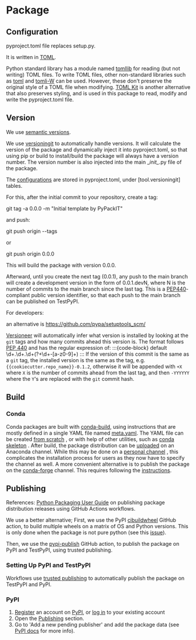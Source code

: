 # Package


## Configuration
pyproject.toml file replaces setup.py.

It is written in [TOML](https://github.com/toml-lang/toml).

Python standard library has a module named [tomllib](https://docs.python.org/3/library/tomllib.html) 
for reading (but not writing) TOML files.
To write TOML files, other non-standard libraries such as
[toml](https://github.com/uiri/toml) and [tomli-W](https://github.com/hukkin/tomli-w) can be used.
However, these don't preserve the original style of a TOML file when modifying.
[TOML Kit](https://github.com/sdispater/tomlkit) is another alternative that also preserves styling,
and is used in this package to read, modify and write the pyproject.toml file.


## Version


We use [semantic versions](https://semver.org/).

We use [versioningit](https://github.com/jwodder/versioningit) to automatically handle versions.
It will calculate the version of the package and dynamically inject it into pyproject.toml, so that using pip or build
to install/build the package will always have a version number. The version number is also injected into the main
\__init\__.py file of the package.

The [configurations](https://versioningit.readthedocs.io/en/stable/configuration.html) 
are stored in pyproject.toml, under \[tool.versioningit] tables.

For this, after the initial commit to your repository, create a tag:

git tag -a 0.0.0 -m "Initial template by PyPackIT"

and push:

git push origin --tags

or 

git push origin 0.0.0


This will build the package with version 0.0.0.

Afterward, until you create the next tag (0.0.1), any push to the main branch will create a development version
in the form of 0.0.1.devN, where N is the number of commits to the main branch since the last tag.
This is a [PEP440](https://peps.python.org/pep-0440/#public-version-identifiers)-compliant public version identifier, 
so that each push to the main branch can be published on TestPyPI. 


For developers:

an alternative is https://github.com/pypa/setuptools_scm/

[Versioneer](https://github.com/warner/python-versioneer) will automatically infer what version 
is installed by looking at the `git` tags and how many commits ahead this version is. The format follows 
[PEP 440](https://www.python.org/dev/peps/pep-0440/) and has the regular expression of:
:::{code-block} default
\d+.\d+.\d+(?\+\d+-[a-z0-9]+)
:::
If the version of this commit is the same as a `git` tag, the installed version is the same as the tag, 
e.g. `{{cookiecutter.repo_name}}-0.1.2`, otherwise it will be appended with `+X` where `X` is the number of commits 
ahead from the last tag, and then `-YYYYYY` where the `Y`'s are replaced with the `git` commit hash.


## Build

### Conda
Conda packages are built with [conda-build](https://docs.conda.io/projects/conda-build/),
using instructions that are mostly defined in a single YAML file named 
[meta.yaml](https://conda.io/projects/conda-build/en/stable/resources/define-metadata.html).
The YAML file can be created [from scratch](https://docs.conda.io/projects/conda-build/en/stable/user-guide/tutorials/build-pkgs.html)
, or with help of other utilities, such as [conda skeleton](https://docs.conda.io/projects/conda-build/en/stable/user-guide/tutorials/build-pkgs-skeleton.html)
. After build, the package distribution can be 
[uploaded](https://docs.anaconda.com/free/anacondaorg/user-guide/tasks/work-with-packages/#uploading-packages) 
on an Anaconda channel. While this may be done on a [personal channel](https://docs.conda.io/projects/conda/en/latest/user-guide/tasks/create-custom-channels.html)
, this complicates the installation process for users as they now have to specify the channel as well.
A more convenient alternative is to publish the package on the [conda-forge](https://conda-forge.org/) channel.
This requires following the [instructions](https://conda-forge.org/docs/maintainer/adding_pkgs.html).




## Publishing
References:
[Python Packaging User Guide](https://packaging.python.org/en/latest/guides/publishing-package-distribution-releases-using-github-actions-ci-cd-workflows/)
on publishing package distribution releases using GitHub Actions workflows.

We use a better alternative; First, we use the PyPI [cibuildwheel](https://github.com/pypa/cibuildwheel) GitHub action,
to build multiple wheels on a matrix of OS and Python versions. This is only done when the package is not pure python (see this [issue](https://github.com/pypa/cibuildwheel/issues/1021)).

Then, we use the [pypi-publish](https://github.com/marketplace/actions/pypi-publish) GitHub action,
to publish the package on PyPI and TestPyPI, using trusted publishing.


### Setting Up PyPI and TestPyPI

Workflows use [trusted publishing](https://docs.pypi.org/trusted-publishers/) to automatically 
publish the package on TestPyPI and PyPI.

### PyPI

1. [Register](https://pypi.org/account/register/) an account on [PyPI](https://pypi.org/),
   or [log in](https://pypi.org/account/login/) to your existing account
2. Open the [Publishing](https://pypi.org/manage/account/publishing/) section.
3. Go to 'Add a new pending publisher' and add the package data 
   (see [PyPI docs](https://docs.pypi.org/trusted-publishers/creating-a-project-through-oidc/) for more info).